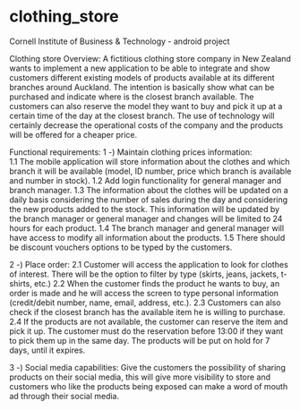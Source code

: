 # clothing_store
Cornell Institute of Business &amp; Technology - android project


Clothing store
Overview:
A fictitious clothing store company in New Zealand wants to implement a new application to be able to integrate and show customers different existing models of products available at its different branches around Auckland.
The intention is basically show what can be purchased and indicate where is the closest branch available. 
The customers can also reserve the model they want to buy and pick it up at a certain time of the day at the closest branch. The use of technology will certainly decrease the operational costs of the company and the products will be offered for a cheaper price.
 
Functional requirements:
1 -) Maintain clothing prices information:	
1.1	The mobile application will store information about the clothes and which branch it will be available (model, ID number, price which branch is available and number in stock). 
1.2 Add login functionality for general manager and branch manager.
1.3 The information about the clothes will be updated on a daily basis considering the number of sales during the day and considering the new products added to the stock. This information will be updated by the branch manager or general manager and changes will be limited to 24 hours for each product.
1.4 The branch manager and general manager will have access to modify all information about the products.
1.5	There should be discount vouchers options to be typed by the customers.

2 -) Place order: 
2.1 Customer will access the application to look for clothes of interest. There will be the option to filter by type (skirts, jeans, jackets, t-shirts, etc.)
2.2 When the customer finds the product he wants to buy, an order is made and he will access the screen to type personal information (credit/debit number, name, email, address, etc.).
2.3 Customers can also check if the closest branch has the available item he is willing to purchase.
2.4 If the products are not available, the customer can reserve the item and pick it up. The customer must do the reservation before 13:00 if they want to pick them up in the same day. The products will be put on hold for 7 days, until it expires.


3 -) Social media capabilities:
Give the customers the possibility of sharing products on their social media, this will give more visibility to store and customers who like the products being exposed can make a word of mouth ad through their social media.
